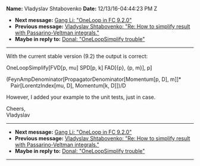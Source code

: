 **Name:** Vladyslav Shtabovenko
**Date:** 12/13/16-04:44:23 PM Z

  - **Next message:** [Gang Li: "OneLoop in FC 9.2.0"](1136.html)
  - **Previous message:** [Vladyslav Shtabovenko: "Re: How to simplify
    result with Passarino-Veltman integrals."](1134.html)
  - **Maybe in reply to:** [Donal: "OneLoopSimplify trouble"](0555.html)

-----

With the current stable version (9.2) the output is correct:  

OneLoopSimplify[FVD[p, mu] SPD[p, k] FAD[{p},
{p, m}], p]  

(FeynAmpDenominator[PropagatorDenominator[Momentum[p,
D], m]]\*  
   Pair[LorentzIndex[mu, D], Momentum[k,
D]])/D  

However, I added your example to the unit tests, just in case.  

Cheers,  
Vladyslav  

-----

  - **Next message:** [Gang Li: "OneLoop in FC 9.2.0"](1136.html)
  - **Previous message:** [Vladyslav Shtabovenko: "Re: How to simplify
    result with Passarino-Veltman integrals."](1134.html)
  - **Maybe in reply to:** [Donal: "OneLoopSimplify trouble"](0555.html)

-----

